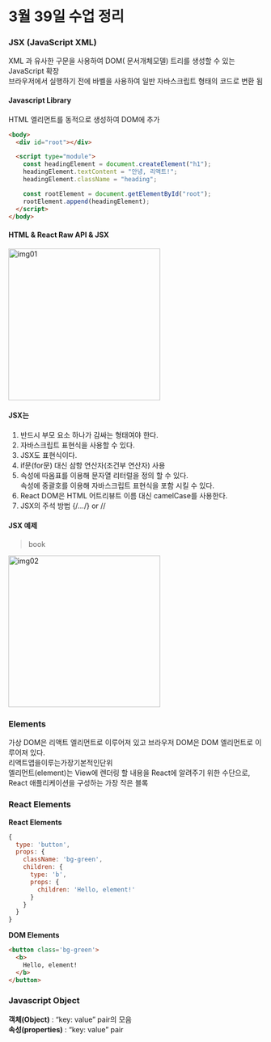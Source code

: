 # 3월 39일 수업 정리
### JSX (JavaScript XML)
XML 과 유사한 구문을 사용하여 DOM( 문서개체모델) 트리를 생성할 수 있는 JavaScript 확장  
브라우저에서 실행하기 전에 바벨을 사용하여 일반 자바스크립트 형태의 코드로 변환 됨

#### Javascript Library
HTML 엘리먼트를 동적으로 생성하여 DOM에 추가
```html
<body>
  <div id="root"></div>

  <script type="module">
    const headingElement = document.createElement("h1");
    headingElement.textContent = "안녕, 리액트!";
    headingElement.className = "heading";

    const rootElement = document.getElementById("root");
    rootElement.append(headingElement);
  </script>
</body>
```

#### HTML & React Raw API & JSX
<img width="300" alt="img01" src="https://github.com/min-young417/WebP/assets/122364547/1731ff00-5ec2-4839-87be-2fc7ad8f66cf">

#### JSX는 
1. 반드시 부모 요소 하나가 감싸는 형태여야 한다.
2. 자바스크립트 표현식을 사용할 수 있다.
3. JSX도 표현식이다.
4. if문(for문) 대신 삼항 연산자(조건부 연산자) 사용
5. 속성에 따옴표를 이용해 문자열 리터럴을 정의 할 수 있다.  
속성에 중괄호를 이용해 자바스크립트 표현식을 포함 시킬 수 있다.
6. React DOM은 HTML 어트리뷰트 이름 대신 camelCase를 사용한다.
7. JSX의 주석 방법 {/*…*/} or //

#### JSX 예제
> book

<img width="300" alt="img02" src="https://github.com/min-young417/WebP/assets/122364547/ec5a75b5-4892-43eb-9f4d-6e97d1f2437e"> 

### Elements
가상 DOM은 리액트 엘리먼트로 이루어져 있고 브라우저 DOM은
DOM 엘리먼트로 이루어져 있다.  
리액트앱을이루는가장기본적인단위  
엘리먼트(element)는 View에 렌더링 할 내용을 React에 알려주기 위한 수단으로, React 애플리케이션을
구성하는 가장 작은 블록

### React Elements
**React Elements**
```javascript
{
  type: 'button',
  props: {
    className: 'bg-green',
    children: {
      type: 'b',
      props: {
        children: 'Hello, element!'
      }
    }
  }
}
```
**DOM Elements**
```html
<button class='bg-green'>
  <b>
    Hello, element!
  </b>
</button>
```

### Javascript Object
**객체(Object)** : “key: value” pair의 모음  
**속성(properties)** : “key: value” pair  